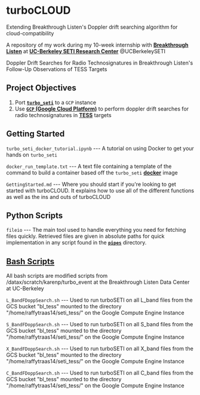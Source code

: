 # turboCLOUD
Extending Breakthrough Listen's Doppler drift searching algorithm for cloud-compatibility

A repository of my work during my 10-week internship with __[Breakthrough Listen](https://breakthroughinitiatives.org/initiative/1)__ at __[UC-Berkeley SETI Research Center](https://seti.berkeley.edu/)__ @UCBerkeleySETI

Doppler Drift Searches for Radio Technosignatures in Breakthrough Listen's Follow-Up Observations of TESS Targets

## Project Objectives
1. Port __[`turbo_seti`](https://github.com/UCBerkeleySETI/turbo_seti)__ to a `GCP` instance
2. Use __[`GCP` (Google Cloud Platform)](https://console.cloud.google.com/)__ to perform doppler drift searches for radio technosignatures in __[TESS](https://tess.mit.edu/)__ targets

## Getting Started

`turbo_seti_docker_tutorial.ipynb` --- A tutorial on using Docker to get your hands on `turbo_seti`

`docker_run_template.txt` --- A text file containing a template of the command to build a container based off the `turbo_seti` __[docker](https://www.docker.com/)__ image 

`GettingStarted.md` --- Where you should start if you're looking to get started with turboCLOUD.  It explains how to use all of the different functions as well as the ins and outs of turboCLOUD

## Python Scripts

`fileio` --- The main tool used to handle everything you need for fetching files quickly.  Retrieved files are given in absolute paths for quick implementation in any script found in the __[`pipes`](https://github.com/rtraas/turboCLOUD/tree/master/turbo_cloud/pipes)__ directory.


## __[Bash Scripts](https://github.com/rtraas/turboCLOUD/tree/master/turbo_cloud/doppler_search)__
All bash scripts are modified scripts from /datax/scratch/karenp/turbo_event at the Breakthrough Listen Data Center at UC-Berkeley

`L_BandFDoppSearch.sh` --- Used to run turboSETI on all L_band files from the GCS bucket "bl_tess" mounted to the directory "/home/raffytraas14/seti_tess/" on the Google Compute Engine Instance

`S_BandFDoppSearch.sh` --- Used to run turboSETI on all S_band files from the GCS bucket "bl_tess" mounted to the directory "/home/raffytraas14/seti_tess/" on the Google Compute Engine Instance

`X_BandFDoppSearch.sh` --- Used to run turboSETI on all X_band files from the GCS bucket "bl_tess" mounted to the directory "/home/raffytraas14/seti_tess/" on the Google Compute Engine Instance

`C_BandFDoppSearch.sh` --- Used to run turboSETI on all C_band files from the GCS bucket "bl_tess" mounted to the directory "/home/raffytraas14/seti_tess/" on the Google Compute Engine Instance
